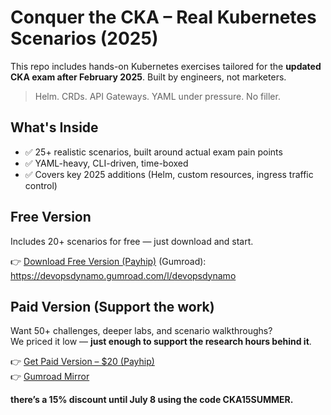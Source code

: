 # Conquer the CKA – Real Kubernetes Scenarios (2025)

This repo includes hands-on Kubernetes exercises tailored for the **updated CKA exam after February 2025**. Built by engineers, not marketers.

> Helm. CRDs. API Gateways. YAML under pressure. No filler.

## What's Inside

- ✅ 25+ realistic scenarios, built around actual exam pain points
- ✅ YAML-heavy, CLI-driven, time-boxed
- ✅ Covers key 2025 additions (Helm, custom resources, ingress traffic control)

## Free Version

Includes 20+ scenarios for free — just download and start.

👉 [Download Free Version (Payhip)](https://payhip.com/b/1HK5t)
(Gumroad): https://devopsdynamo.gumroad.com/l/devopsdynamo

## Paid Version (Support the work)

Want 50+ challenges, deeper labs, and scenario walkthroughs?  
We priced it low — **just enough to support the research hours behind it**.

👉 [Get Paid Version – $20 (Payhip)](https://payhip.com/b/3iAsH)  
👉 [Gumroad Mirror](https://devopsdynamo.gumroad.com/l/Conquer-cka-exam)

**there’s a 15% discount until July 8 using the code CKA15SUMMER.**

